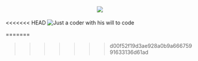 <h1 align="center">
  <img
    src="https://readme-typing-svg.herokuapp.com?font=Lemon&pause=1000&center=true&random=false&width=435&lines=Hi%2C+This+is+Shaurya+Kushwah;Student+%7C+AI+%26+Data+Science"
  />
</h1>
<<<<<<< HEAD
<picture align ="centre">
 <source media="(prefers-color-scheme: dark)" srcset="D:\GITHUB\Shauryak0303\git1.png">
 <source media="(prefers-color-scheme: light)" srcset="D:\GITHUB\Shauryak0303\git2.png">
 <img alt="Just a coder with his will to code" src="D:\GITHUB\Shauryak0303\git3.png">
</picture>

  
=======
>>>>>>> d00f52f19d3ae928a0b9a66675991633136d61ad
